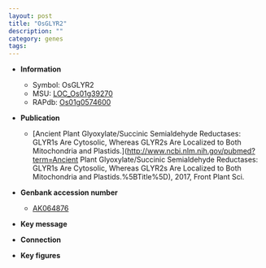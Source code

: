 ```yaml
---
layout: post
title: "OsGLYR2"
description: ""
category: genes
tags: 
---
```


* **Information**  
    + Symbol: OsGLYR2  
    + MSU: [LOC_Os01g39270](http://rice.plantbiology.msu.edu/cgi-bin/ORF_infopage.cgi?orf=LOC_Os01g39270)  
    + RAPdb: [Os01g0574600](http://rapdb.dna.affrc.go.jp/viewer/gbrowse_details/irgsp1?name=Os01g0574600)  

* **Publication**  
    + [Ancient Plant Glyoxylate/Succinic Semialdehyde Reductases: GLYR1s Are Cytosolic, Whereas GLYR2s Are Localized to Both Mitochondria and Plastids.](http://www.ncbi.nlm.nih.gov/pubmed?term=Ancient Plant Glyoxylate/Succinic Semialdehyde Reductases: GLYR1s Are Cytosolic, Whereas GLYR2s Are Localized to Both Mitochondria and Plastids.%5BTitle%5D), 2017, Front Plant Sci.

* **Genbank accession number**  
    + [AK064876](http://www.ncbi.nlm.nih.gov/nuccore/AK064876)

* **Key message**  

* **Connection**  

* **Key figures**  



